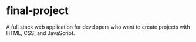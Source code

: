 # final-project

A full stack web application for developers who want to create projects with HTML, CSS, and JavaScript.
